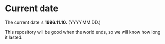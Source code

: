 # Current date

The current date is **1996.11.10.** (YYYY.MM.DD.)

This repository will be good when the world ends, so we will know how long it lasted.